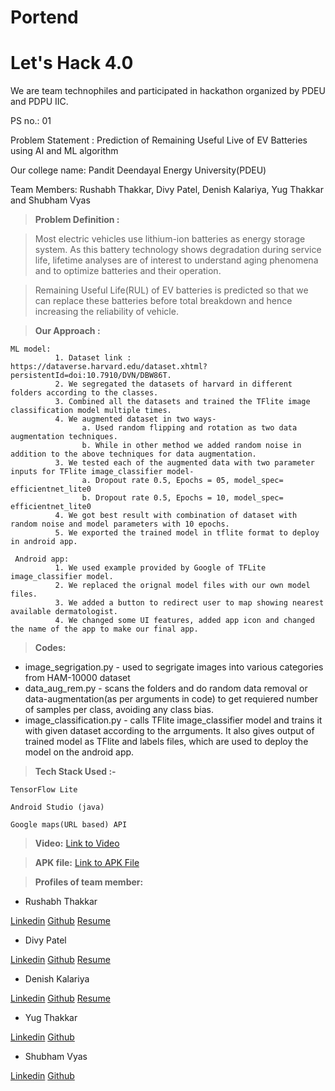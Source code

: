# Portend

# Let's Hack 4.0

We are team technophiles and participated in hackathon organized by PDEU and PDPU IIC. 

PS no.: 01

Problem Statement : Prediction of Remaining Useful Live of EV Batteries using AI and ML algorithm

Our college name: Pandit Deendayal Energy University(PDEU)

Team Members: Rushabh Thakkar, Divy Patel, Denish Kalariya, Yug Thakkar and Shubham Vyas


> **Problem Definition :**

> Most electric vehicles use lithium-ion batteries as energy storage system. As this battery technology shows degradation during service life, lifetime analyses are of interest to understand aging phenomena and to optimize batteries and their operation.

> Remaining Useful Life(RUL) of EV batteries is predicted so that we can replace these batteries before total breakdown and hence increasing the reliability of vehicle.



> **Our Approach :**

    ML model:
              1. Dataset link : https://dataverse.harvard.edu/dataset.xhtml?persistentId=doi:10.7910/DVN/DBW86T.
              2. We segregated the datasets of harvard in different folders according to the classes. 
              3. Combined all the datasets and trained the TFlite image classification model multiple times.
              4. We augmented dataset in two ways-
                    a. Used random flipping and rotation as two data augmentation techniques.
                    b. While in other method we added random noise in addition to the above techniques for data augmentation.
              3. We tested each of the augmented data with two parameter inputs for TFlite image_classifier model-
                    a. Dropout rate 0.5, Epochs = 05, model_spec= efficientnet_lite0
                    b. Dropout rate 0.5, Epochs = 10, model_spec= efficientnet_lite0
              4. We got best result with combination of dataset with random noise and model parameters with 10 epochs.
              5. We exported the trained model in tflite format to deploy in android app.

     Android app:
              1. We used example provided by Google of TFLite image_classifier model.
              2. We replaced the orignal model files with our own model files.
              3. We added a button to redirect user to map showing nearest available dermatologist.
              4. We changed some UI features, added app icon and changed the name of the app to make our final app.
  
  
> **Codes:**   
    
- image_segrigation.py    - used to segrigate images into various categories from HAM-10000 dataset
- data_aug_rem.py         - scans the folders and do random data removal or data-augmentation(as per arguments in code) to get requiered number of samples per class, avoiding                             any class bias.
- image_classification.py - calls TFlite image_classifier model and trains it with given dataset according to the arrguments. It also gives output of trained model as TFlite and labels files, which are used to deploy the model on the android app.


> **Tech Stack Used :-**

    TensorFlow Lite

    Android Studio (java)

    Google maps(URL based) API


> **Video:** [Link to Video](https://youtu.be/bV5bhKFsdYY)

> **APK file:** [Link to APK File](https://drive.google.com/file/d/10DnwVU_na934VCRcrFEpBOYV6pfqOaVp/view?usp=sharing)


> **Profiles of team member:** 

- Rushabh Thakkar

[Linkedin](https://www.linkedin.com/in/rushabhthakkar/)
[Github](https://github.com/rushabh1605)
[Resume](https://drive.google.com/file/d/1MrEST2m7OiMRPsB-F7QaoezXCIzPOo8W/view?usp=sharing)

- Divy Patel

[Linkedin](www.linkedin.com/in/divy-patel-7b369118b)
[Github](https://github.com/Divy2000)
[Resume](https://drive.google.com/file/d/15co1lwJ51Ld9ydJyfPFAF2lXNLlU-3ZA/view?usp=sharing)

- Denish Kalariya

[Linkedin](https://www.linkedin.com/in/denish-kalariya-b22a641ba/)
[Github](https://github.com/Dk-21)
[Resume](https://drive.google.com/file/d/1gPyanEH-bpqPr0HxINCMX1v-Ufz2Jbm2/view?usp=sharing)

- Yug Thakkar

[Linkedin](https://www.linkedin.com/in/yug-thakkar-6a0021179/)
[Github](https://github.com/yugthakkar16)

- Shubham Vyas

[Linkedin](https://www.linkedin.com/in/shubhamvyas7/)
[Github](https://github.com/shhubhxm)
